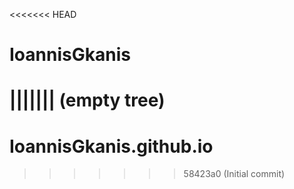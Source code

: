 <<<<<<< HEAD
# IoannisGkanis
||||||| (empty tree)
=======
# IoannisGkanis.github.io
>>>>>>> 58423a0 (Initial commit)
